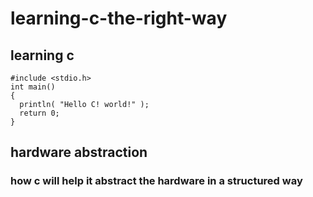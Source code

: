 # learning-c-the-right-way
## learning c
```
#include <stdio.h>
int main() 
{
  println( "Hello C! world!" );
  return 0;
}
```
## hardware abstraction
### how c will help it abstract the hardware in a structured way

